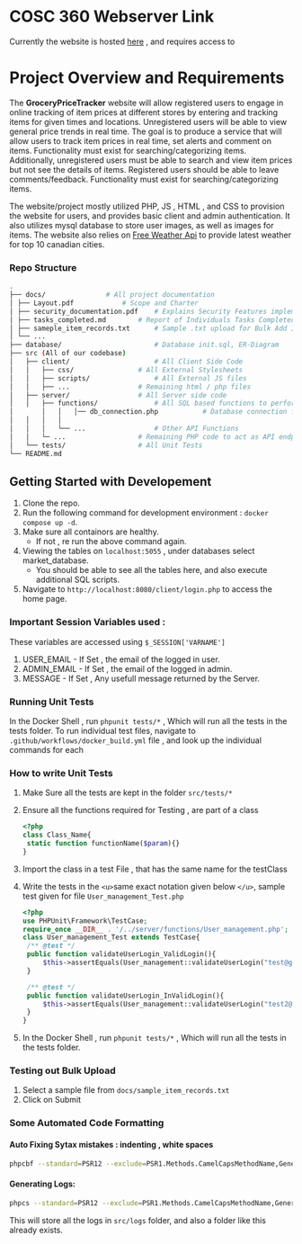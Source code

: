 # COSC 360 Webserver Link

Currently the website is hosted [here](https://cosc360.ok.ubc.ca/qfinocch/index.php) , and requires access to 

# Project Overview and Requirements

The **GroceryPriceTracker** website will allow registered users to engage in online tracking of item prices at different stores by entering and tracking items for given times and locations. Unregistered users will be able to view general price trends in real time. The goal is to produce a service that will allow users to track item prices in real time, set alerts and comment on items.  Functionality must exist for searching/categorizing items.  Additionally, unregistered users must be able to search and view item prices but not see the details of items. Registered users should be able to leave comments/feedback. Functionality must exist for searching/categorizing items.

The website/project mostly utilized PHP, JS , HTML , and CSS to provision the website for users, and provides basic client and admin authentication. It also utilizes mysql database to store user images, as well as images for items. The website also relies on [Free Weather Api](https://open-meteo.com/) to provide latest weather for top 10 canadian cities.

### Repo Structure

```bash
.
├── docs/ 				# All project documentation
│ ├── Layout.pdf 			# Scope and Charter
│ ├── security_documentation.pdf 	# Explains Security Features implemented
│ ├── tasks_completed.md		# Report of Individuals Tasks Completed
│ ├── sameple_item_records.txt 		# Sample .txt upload for Bulk Add Item Feature
│ └── ...
├── database/ 						# Database init.sql, ER-Diagram
├── src (All of our codebase)
│	├── client/ 					# All Client Side Code
│ 	│	├── css/ 				# All External Stylesheets
│ 	│	├── scripts/				# All External JS files
│ 	│	├── ... 				# Remaining html / php files
│ 	├── server/					# All Server side code
│  	│   ├── functions/ 				# All SQL based functions to perform queries
│       │   │	│── db_connection.php			# Database connection file
│	│   │	│
│	│   │	└── ...					# Other API Functions
│	│   └─ ...					# Remaining PHP code to act as API endpoints
│ 	└── tests/					# All Unit Tests
└── README.md


```

## Getting Started with Developement

1. Clone the repo.
2. Run the following command for development environment : ``docker compose up -d``.
3. Make sure all containors are healthy.
   - If not , re run the above command again.
4. Viewing the tables on ``localhost:5055`` , under databases select market_database.
   - You should be able to see all the tables here, and also execute additional SQL scripts.
5. Navigate to ``http://localhost:8080/client/login.php`` to access the home page.

### Important Session Variables used :

These variables are accessed using ``$_SESSION['VARNAME']``

1. USER_EMAIL - If Set , the email of the logged in user.
2. ADMIN_EMAIL - If Set , the email of the logged in admin.
3. MESSAGE - If Set , Any usefull message returned by the Server.

### Running Unit Tests

In the Docker Shell , run ``phpunit tests/*`` , Which will run all the tests in the tests folder. To run individual test files, navigate to ``.github/workflows/docker_build.yml`` file , and look up the individual commands for each

### How to write Unit Tests

1. Make Sure all the tests are kept in the folder ``src/tests/*``
2. Ensure all the functions required for Testing , are part of a class

   ```php
   <?php
   class Class_Name{
   	static function functionName($param){}
   }
   
   ```
3. Import the class in a test File , that has the same name for the testClass
4. Write the tests in the `<u>`same exact notation given below `</u>`, sample test given for file ``User_management_Test.php``

   ```php
   <?php
   use PHPUnit\Framework\TestCase;
   require_once __DIR__ . '/../server/functions/User_management.php';
   class User_management_Test extends TestCase{
   	/** @test */
   	public function validateUserLogin_ValidLogin(){
   		$this->assertEquals(User_management::validateUserLogin("test@gmail.com", MD5("password")), "VALID_LOGIN");
   	}
   
   	/** @test */
   	public function validateUserLogin_InValidLogin(){
   		$this->assertEquals(User_management::validateUserLogin("test2@gmail.com", MD5("password1")), "INVALID_LOGIN");
   	}
   }
   ```
5. In the Docker Shell , run ``phpunit tests/*`` , Which will run all the tests in the tests folder.

### Testing out Bulk Upload

1. Select a sample file from ``docs/sample_item_records.txt``
2. Click on Submit

### Some Automated Code Formatting

#### Auto Fixing Sytax mistakes : indenting , white spaces

```bash
phpcbf --standard=PSR12 --exclude=PSR1.Methods.CamelCapsMethodName,Generic.Files.LineLength,Generic.WhiteSpace.DisallowTabIndent ./
```

#### Generating Logs:

```bash
phpcs --standard=PSR12 --exclude=PSR1.Methods.CamelCapsMethodName,Generic.Files.LineLength,Generic.WhiteSpace.DisallowTabIndent --error-severity=1 --report-full=./logs/phpcs.log ./
```

This will store all the logs in ``src/logs`` folder, and also a folder like this already exists.
